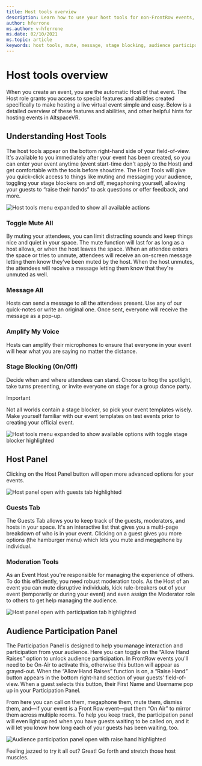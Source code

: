 ```yaml
---
title: Host tools overview
description: Learn how to use your host tools for non-FrontRow events, including muting, messaging, and moderating.
author: hferrone
ms.author: v-hferrone
ms.date: 02/10/2021
ms.topic: article
keywords: host tools, mute, message, stage blocking, audience participation
---
```


# Host tools overview

When you create an event, you are the automatic Host of that event. The Host role grants you access to special features and abilities created specifically to make hosting a live virtual event simple and easy. Below is a detailed overview of these features and abilities, and other helpful hints for hosting events in AltspaceVR.

## Understanding Host Tools

The host tools appear on the bottom right-hand side of your field-of-view. It's available to you immediately after your event has been created, so you can enter your event anytime (event start-time don't apply to the Host) and get comfortable with the tools before showtime. The Host Tools will give you quick-click access to things like muting and messaging your audience, toggling your stage blockers on and off, megaphoning yourself, allowing your guests to “raise their hands” to ask questions or offer feedback, and more.

![Host tools menu expanded to show all available actions](images/host-tools-img-01.png) 

### Toggle Mute All

By muting your attendees, you can limit distracting sounds and keep things nice and quiet in your space. The mute function will last for as long as a host allows, or when the host leaves the space. When an attendee enters the space or tries to unmute, attendees will receive an on-screen message letting them know they’ve been muted by the host. When the host unmutes, the attendees will receive a message letting them know that they're unmuted as well.

### Message All

Hosts can send a message to all the attendees present. Use any of our quick-notes or write an original one. Once sent, everyone will receive the message as a pop-up.

### Amplify My Voice

Hosts can amplify their microphones to ensure that everyone in your event will hear what you are saying no matter the distance.

### Stage Blocking (On/Off)

Decide when and where attendees can stand. Choose to hog the spotlight, take turns presenting, or invite everyone on stage for a group dance party.

> [!IMPORTANT]
> Not all worlds contain a stage blocker, so pick your event templates wisely. Make yourself familiar with our event templates on test events prior to creating your official event.

![Host tools menu expanded to show available options with toggle stage blocker highlighted](images/host-tools-img-02.png)

## Host Panel

Clicking on the Host Panel button will open more advanced options for your events.

![Host panel open with guests tab highlighted](images/host-tools-img-03.png)

### Guests Tab

The Guests Tab allows you to keep track of the guests, moderators, and hosts in your space. It's an interactive list that gives you a multi-page breakdown of who is in your event. Clicking on a guest gives you more options (the hamburger menu) which lets you mute and megaphone by individual.

### Moderation Tools

As an Event Host you're responsible for managing the experience of others. To do this efficiently, you need robust moderation tools. As the Host of an event you can mute disruptive individuals, kick rule-breakers out of your event (temporarily or during your event) and even assign the Moderator role to others to get help managing the audience.

![Host panel open with participation tab highlighted](images/host-tools-img-04.png)

## Audience Participation Panel

The Participation Panel is designed to help you manage interaction and participation from your audience. Here you can toggle on the “Allow Hand Raises” option to unlock audience participation. In FrontRow events you'll need to be On-Air to activate this, otherwise this button will appear as grayed-out. When the “Allow Hand Raises” function is on, a “Raise Hand” button appears in the bottom right-hand section of your guests’ field-of-view. When a guest selects this button, their First Name and Username pop up in your Participation Panel. 

From here you can call on them, megaphone them, mute them, dismiss them, and—if your event is a Front Row event—put them “On Air” to mirror them across multiple rooms. To help you keep track, the participation panel will even light up red when you have guests waiting to be called on, and it will let you know how long each of your guests has been waiting, too.
 
![Audience participation panel open with raise hand highlighted](images/host-tools-img-05.png)

Feeling jazzed to try it all out? Great! Go forth and stretch those host muscles.